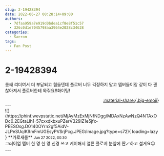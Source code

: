 ```yaml
---
slug: 2-19428394
date: 2022-06-27 00:28:14+09:00
authors:
  - 7dfaa959a7e919d0bdea1cf8e8f51c57
  - 326c0d1e7045798aa3964e2028c34628
categories:
  - Saerom
tags:
  - Fan Post
---
```


# 2-19428394

<div class="post-container" markdown="1">
<div class="content-container md-sidebar__scrollwrap" markdown="1">

롬쌔 리더여서 더 부담되고 힘들텐데 플로버 너무 걱정하지 말고 멤버들이랑 같이 다 괜찮아져서 플로버한테 와줘요!!화이팅!

</div>
</div>

<div style="text-align: right;" markdown="1">
<a href="https://weverse.io/fromis9/fanpost/2-19428394" style="text-align: right;">:material-share:{.big-emoji}</a>
</div>
---

<div class="comments-container md-sidebar__scrollwrap" markdown="1">
<div class="comment" markdown="1">
<div class='id-container' markdown="1">
![](https://phinf.wevpstatic.net/MjAyMzExMjNfNDgg/MDAxNzAwNzQ4NTAxODc0.2EGtaLlh1-57cxxdkbxuPZerV329IZ1e5jfx-PEESOsg.D0140OYrn2gf5AidV-JLPeSUqIK9mFmUGEsyPVSrjPcg.JPEG/image.jpg?type=s72){ loading=lazy }
**<span class="artist">가로새롬</span>** <small>Jun 27 2022, 00:30</small><br>
</div>
<div class='comment-body' markdown="1">
그러어엄 멤버 한 명 한 명 신경 쓰고 케어해서 얼른 플로버 눈앞에 짠🪄하고 설게요😌
</div>
</div>
</div>
---
